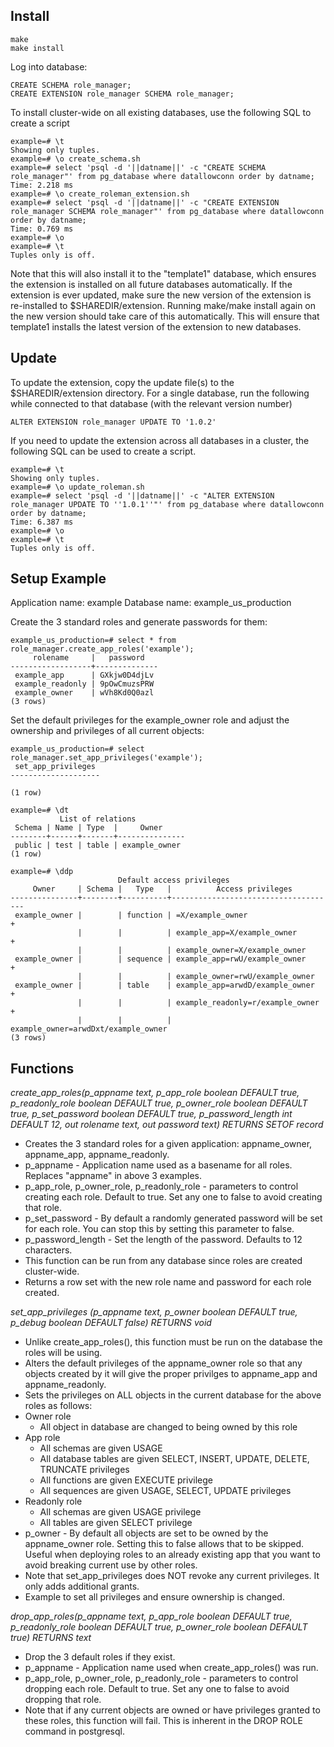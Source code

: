## Install

```
make
make install

```
Log into database:

```
CREATE SCHEMA role_manager;
CREATE EXTENSION role_manager SCHEMA role_manager;
```
To install cluster-wide on all existing databases, use the following SQL to create a script
```
example=# \t
Showing only tuples.
example=# \o create_schema.sh
example=# select 'psql -d '||datname||' -c "CREATE SCHEMA role_manager"' from pg_database where datallowconn order by datname;
Time: 2.218 ms
example=# \o create_roleman_extension.sh
example=# select 'psql -d '||datname||' -c "CREATE EXTENSION role_manager SCHEMA role_manager"' from pg_database where datallowconn order by datname;
Time: 0.769 ms
example=# \o
example=# \t
Tuples only is off.
```
Note that this will also install it to the "template1" database, which ensures the extension
is installed on all future databases automatically. If the extension is ever updated, make sure the
new version of the extension is re-installed to $SHAREDIR/extension. Running make/make install again
on the new version should take care of this automatically. This will ensure that template1 installs
the latest version of the extension to new databases.

## Update

To update the extension, copy the update file(s) to the $SHAREDIR/extension directory.
For a single database, run the following while connected to that database (with the relevant version number)
```
ALTER EXTENSION role_manager UPDATE TO '1.0.2'
```
If you need to update the extension across all databases in a cluster, the following SQL can
be used to create a script. 
```
example=# \t
Showing only tuples.
example=# \o update_roleman.sh
example=# select 'psql -d '||datname||' -c "ALTER EXTENSION role_manager UPDATE TO ''1.0.1''"' from pg_database where datallowconn order by datname;
Time: 6.387 ms
example=# \o
example=# \t
Tuples only is off.
```

## Setup Example
Application name: example
Database name: example_us_production

Create the 3 standard roles and generate passwords for them:
```
example_us_production=# select * from role_manager.create_app_roles('example');
     rolename     |   password   
------------------+--------------
 example_app      | GXkjw0D4djLv
 example_readonly | 9pOwCmuzsPRW
 example_owner    | wVh8Kd0Q0azl
(3 rows)
```

Set the default privileges for the example_owner role and adjust the ownership and privileges of all current objects:

```
example_us_production=# select role_manager.set_app_privileges('example');
 set_app_privileges 
--------------------
 
(1 row)

example=# \dt 
           List of relations
 Schema | Name | Type  |     Owner     
--------+------+-------+---------------
 public | test | table | example_owner
(1 row)

example=# \ddp
                        Default access privileges
     Owner     | Schema |   Type   |          Access privileges          
---------------+--------+----------+-------------------------------------
 example_owner |        | function | =X/example_owner                   +
               |        |          | example_app=X/example_owner        +
               |        |          | example_owner=X/example_owner
 example_owner |        | sequence | example_app=rwU/example_owner      +
               |        |          | example_owner=rwU/example_owner
 example_owner |        | table    | example_app=arwdD/example_owner    +
               |        |          | example_readonly=r/example_owner   +
               |        |          | example_owner=arwdDxt/example_owner
(3 rows)
```

## Functions
*create_app_roles(p_appname text, p_app_role boolean DEFAULT true, p_readonly_role boolean DEFAULT true, p_owner_role boolean DEFAULT true, p_set_password boolean DEFAULT true, p_password_length int DEFAULT 12, out rolename text, out password text) RETURNS SETOF record*
 * Creates the 3 standard roles for a given application: appname_owner, appname_app, appname_readonly.
 * p_appname - Application name used as a basename for all roles. Replaces "appname" in above 3 examples.
 * p_app_role, p_owner_role, p_readonly_role - parameters to control creating each role. Default to true. Set any one to false to avoid creating that role.
 * p_set_password - By default a randomly generated password will be set for each role. You can stop this by setting this parameter to false.
 * p_password_length - Set the length of the password. Defaults to 12 characters.
 * This function can be run from any database since roles are created cluster-wide.
 * Returns a row set with the new role name and password for each role created.


*set_app_privileges (p_appname text,  p_owner boolean DEFAULT true, p_debug boolean DEFAULT false) RETURNS void*
 * Unlike create_app_roles(), this function must be run on the database the roles will be using.
 * Alters the default privileges of the appname_owner role so that any objects created by it will give the proper privilges to appname_app and appname_readonly.
 * Sets the privileges on ALL objects in the current database for the above roles as follows:
 * Owner role 
   * All object in database are changed to being owned by this role
 * App role 
   * All schemas are given USAGE
   * All database tables are given SELECT, INSERT, UPDATE, DELETE, TRUNCATE privileges 
   * All functions are given EXECUTE privilege
   * All sequences are given USAGE, SELECT, UPDATE privileges
 * Readonly role 
   * All schemas are given USAGE privilege
   * All tables are given SELECT privilege
 * p_owner - By default all objects are set to be owned by the appname_owner role. Setting this to false allows that to be skipped. Useful when deploying roles to an already existing app that you want to avoid breaking current use by other roles.
 * Note that set_app_privileges does NOT revoke any current privileges. It only adds additional grants.
 * Example to set all privileges and ensure ownership is changed.


*drop_app_roles(p_appname text, p_app_role boolean DEFAULT true, p_readonly_role boolean DEFAULT true, p_owner_role boolean DEFAULT true) RETURNS text*
 * Drop the 3 default roles if they exist.
 * p_appname - Application name used when create_app_roles() was run.
 * p_app_role, p_owner_role, p_readonly_role - parameters to control dropping each role. Default to true. Set any one to false to avoid dropping that role.
 * Note that if any current objects are owned or have privileges granted to these roles, this function will fail. This is inherent in the DROP ROLE command in postgresql.


